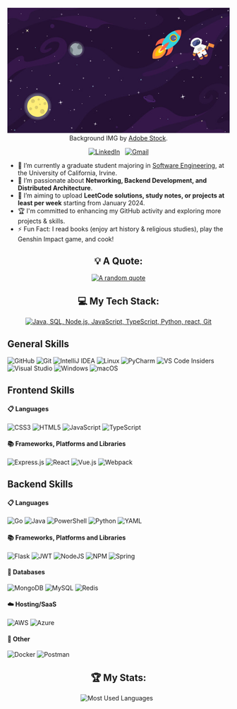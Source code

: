 <div align="center">

[![Hello World, I'm Emmeline!](assets/IMG.jpeg)](https://github.com/Emmeline1101/blob/main)  
Background IMG by [Adobe Stock](https://stock.adobe.com/search?k=space+cartoon+background&asset_id=152457321).

[![LinkedIn](https://skillicons.dev/icons?i=linkedin)](https://www.linkedin.com/in/emmelinexu/) &nbsp;
[![Gmail](https://skillicons.dev/icons?i=gmail)](mailto:emmelinexu23@gmail.com?subject=Hello%20Emmeline,%20From%20Github)

</div>

- 🏫 I’m currently a graduate student majoring in [Software Engineering](https://mswe.ics.uci.edu/), at the University of California, Irvine.
- 🌱 I’m passionate about **Networking, Backend Development, and Distributed Architecture**.
- 📝 I’m aiming to upload **LeetCode solutions, study notes, or projects at least per week** starting from January 2024.
- 🏆 I'm committed to enhancing my GitHub activity and exploring more projects & skills.
- ⚡ Fun Fact: I read books (enjoy art history & religious studies), play the Genshin Impact game, and cook!

<div align="center">

## 💡 A Quote:

[![A random quote](https://quotes-github-readme.vercel.app/api?type=horizontal&theme=tokyonight)](https://github.com/piyushsuthar/github-readme-quotes)

## 💻 My Tech Stack:

[![Java, SQL, Node.js, JavaScript, TypeScript, Python, react, Git](https://skillicons.dev/icons?i=java,mysql,nodejs,js,ts,py,react,git)](https://skillicons.dev)
</div>

<div align="left">

## General Skills
![GitHub](https://img.shields.io/badge/github-%23121011.svg?style=for-the-badge&logo=github&logoColor=white)
![Git](https://img.shields.io/badge/git-%23F05033.svg?style=for-the-badge&logo=git&logoColor=white)
![IntelliJ IDEA](https://img.shields.io/badge/IntelliJIDEA-000000.svg?style=for-the-badge&logo=intellij-idea&logoColor=white)
![Linux](https://img.shields.io/badge/Linux-FCC624?style=for-the-badge&logo=linux&logoColor=black)
![PyCharm](https://img.shields.io/badge/pycharm-143?style=for-the-badge&logo=pycharm&logoColor=black&color=black&labelColor=green)
![VS Code Insiders](https://img.shields.io/badge/VS%20Code%20Insiders-35b393.svg?style=for-the-badge&logo=visual-studio-code&logoColor=white)
![Visual Studio](https://img.shields.io/badge/Visual%20Studio-5C2D91.svg?style=for-the-badge&logo=visual-studio&logoColor=white)
![Windows](https://img.shields.io/badge/Windows-0078D6?style=for-the-badge&logo=windows&logoColor=white)
![macOS](https://img.shields.io/badge/mac%20os-000000?style=for-the-badge&logo=macos&logoColor=F0F0F0)


## Frontend Skills
#### 📋 Languages
![CSS3](https://img.shields.io/badge/css3-%231572B6.svg?style=for-the-badge&logo=css3&logoColor=white)
![HTML5](https://img.shields.io/badge/html5-%23E34F26.svg?style=for-the-badge&logo=html5&logoColor=white)
![JavaScript](https://img.shields.io/badge/javascript-%23323330.svg?style=for-the-badge&logo=javascript&logoColor=%23F7DF1E)
![TypeScript](https://img.shields.io/badge/typescript-%23007ACC.svg?style=for-the-badge&logo=typescript&logoColor=white)

#### 📚 Frameworks, Platforms and Libraries
![Express.js](https://img.shields.io/badge/express.js-%23404d59.svg?style=for-the-badge&logo=express&logoColor=%2361DAFB)
![React](https://img.shields.io/badge/react-%2320232a.svg?style=for-the-badge&logo=react&logoColor=%2361DAFB)
![Vue.js](https://img.shields.io/badge/vuejs-%2335495e.svg?style=for-the-badge&logo=vuedotjs&logoColor=%234FC08D)
![Webpack](https://img.shields.io/badge/webpack-%238DD6F9.svg?style=for-the-badge&logo=webpack&logoColor=black)

## Backend Skills
#### 📋 Languages
![Go](https://img.shields.io/badge/go-%2300ADD8.svg?style=for-the-badge&logo=go&logoColor=white)
![Java](https://img.shields.io/badge/java-%23ED8B00.svg?style=for-the-badge&logo=openjdk&logoColor=white)
![PowerShell](https://img.shields.io/badge/PowerShell-%235391FE.svg?style=for-the-badge&logo=powershell&logoColor=white)
![Python](https://img.shields.io/badge/python-3670A0?style=for-the-badge&logo=python&logoColor=ffdd54)
![YAML](https://img.shields.io/badge/yaml-%23ffffff.svg?style=for-the-badge&logo=yaml&logoColor=151515)

#### 📚 Frameworks, Platforms and Libraries
![Flask](https://img.shields.io/badge/flask-%23000.svg?style=for-the-badge&logo=flask&logoColor=white)
![JWT](https://img.shields.io/badge/JWT-black?style=for-the-badge&logo=JSON%20web%20tokens)
![NodeJS](https://img.shields.io/badge/node.js-6DA55F?style=for-the-badge&logo=node.js&logoColor=white)
![NPM](https://img.shields.io/badge/NPM-%23CB3837.svg?style=for-the-badge&logo=npm&logoColor=white)
![Spring](https://img.shields.io/badge/spring-%236DB33F.svg?style=for-the-badge&logo=spring&logoColor=white)

#### 💾 Databases
![MongoDB](https://img.shields.io/badge/MongoDB-%234ea94b.svg?style=for-the-badge&logo=mongodb&logoColor=white)
![MySQL](https://img.shields.io/badge/mysql-%2300f.svg?style=for-the-badge&logo=mysql&logoColor=white)
![Redis](https://img.shields.io/badge/redis-%23DD0031.svg?style=for-the-badge&logo=redis&logoColor=white)

#### ☁️ Hosting/SaaS
![AWS](https://img.shields.io/badge/AWS-%23FF9900.svg?style=for-the-badge&logo=amazon-aws&logoColor=white)
![Azure](https://img.shields.io/badge/azure-%230072C6.svg?style=for-the-badge&logo=microsoftazure&logoColor=white)

#### 🥅 Other
![Docker](https://img.shields.io/badge/docker-%230db7ed.svg?style=for-the-badge&logo=docker&logoColor=white)
![Postman](https://img.shields.io/badge/Postman-FF6C37?style=for-the-badge&logo=postman&logoColor=white)

</div>

<div align="center">
    
## 🏆 My Stats:

<p>
    <!--<img height=175 alt="GitHub Stats" src="https://github-readme-stats.vercel.app/api?username=Emmeline1101&show_icons=true&count_private=true&theme=tokyonight" />&nbsp;&nbsp;-->
    <img height=175 alt="Most Used Languages" src="https://github-readme-stats.vercel.app/api/top-langs/?username=Emmeline1101&layout=compact&theme=tokyonight" />&nbsp;&nbsp;
</p>

<!--# Recent Activity :zap:-->
<!--START_SECTION:activity-->
<!--END_SECTION:activity-->

</div>
